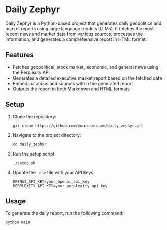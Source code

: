# Daily Zephyr

Daily Zephyr is a Python-based project that generates daily geopolitics and market reports using large language models (LLMs). It fetches the most recent news and market data from various sources, processes the information, and generates a comprehensive report in HTML format.

## Features

- Fetches geopolitical, stock market, economic, and general news using the Perplexity API
- Generates a detailed executive market report based on the fetched data
- Embeds citations and sources within the generated report
- Outputs the report in both Markdown and HTML formats

## Setup

1. Clone the repository:
   ```
   git clone https://github.com/yourusername/daily_zephyr.git
   ```

2. Navigate to the project directory:
   ```
   cd daily_zephyr
   ```

3. Run the setup script:
   ```
   ./setup.sh
   ```

4. Update the `.env` file with your API keys:
   ```
   OPENAI_API_KEY=your_openai_api_key
   PERPLEXITY_API_KEY=your_perplexity_api_key
   ```

## Usage

To generate the daily report, run the following command:

```
python main
